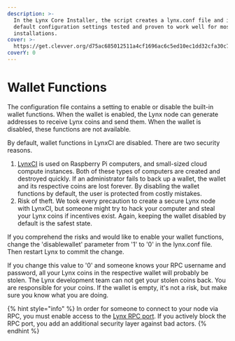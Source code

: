 ```yaml
---
description: >-
  In the Lynx Core Installer, the script creates a lynx.conf file and inserts
  default configuration settings tested and proven to work well for most
  installations.
cover: >-
  https://get.clevver.org/d75ac685012511a4cf1696ac6c5ed10ec1dd32cfa30c769aa35bc7563678f0b3.png
coverY: 0
---
```


# Wallet Functions

The configuration file contains a setting to enable or disable the built-in wallet functions. When the wallet is enabled, the Lynx node can generate addresses to receive Lynx coins and send them. When the wallet is disabled, these functions are not available.

By default, wallet functions in LynxCI are disabled. There are two security reasons.

1. [LynxCI](./) is used on Raspberry Pi computers, and small-sized cloud compute instances. Both of these types of computers are created and destroyed quickly. If an administrator fails to back up a wallet, the wallet and its respective coins are lost forever. By disabling the wallet functions by default, the user is protected from costly mistakes.
2. Risk of theft. We took every precaution to create a secure Lynx node with LynxCI, but someone might try to hack your computer and steal your Lynx coins if incentives exist. Again, keeping the wallet disabled by default is the safest state.

If you comprehend the risks and would like to enable your wallet functions, change the 'disablewallet' parameter from '1' to '0' in the lynx.conf file. Then restart Lynx to commit the change.

If you change this value to '0' and someone knows your RPC username and password, all your Lynx coins in the respective wallet will probably be stolen. The Lynx development team can not get your stolen coins back. You are responsible for your coins. If the wallet is empty, it's not a risk, but make sure you know what you are doing.

{% hint style="info" %}
In order for someone to connect to your node via RPC, you must enable access to the [Lynx RPC port](../lynx-ports.md). If you actively block the RPC port, you add an additional security layer against bad actors.
{% endhint %}
